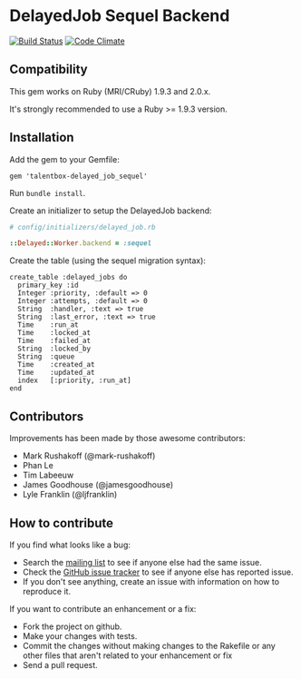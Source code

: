 # DelayedJob Sequel Backend

[![Build Status](https://secure.travis-ci.org/TalentBox/delayed_job_sequel.png?branch=master)](http://travis-ci.org/TalentBox/delayed_job_sequel)
[![Code Climate](https://codeclimate.com/github/TalentBox/delayed_job_sequel.png)](https://codeclimate.com/github/TalentBox/delayed_job_sequel)

## Compatibility

This gem works on Ruby (MRI/CRuby) 1.9.3 and 2.0.x.

It's strongly recommended to use a Ruby >= 1.9.3 version.

## Installation

Add the gem to your Gemfile:

    gem 'talentbox-delayed_job_sequel'

Run `bundle install`.

Create an initializer to setup the DelayedJob backend:

```ruby
# config/initializers/delayed_job.rb

::Delayed::Worker.backend = :sequel
```

Create the table (using the sequel migration syntax):

    create_table :delayed_jobs do
      primary_key :id
      Integer :priority, :default => 0
      Integer :attempts, :default => 0
      String  :handler, :text => true
      String  :last_error, :text => true
      Time    :run_at
      Time    :locked_at
      Time    :failed_at
      String  :locked_by
      String  :queue
      Time    :created_at
      Time    :updated_at
      index   [:priority, :run_at]
    end

## Contributors

Improvements has been made by those awesome contributors:

* Mark Rushakoff (@mark-rushakoff)
* Phan Le
* Tim Labeeuw
* James Goodhouse (@jamesgoodhouse)
* Lyle Franklin (@ljfranklin)

## How to contribute

If you find what looks like a bug:

* Search the [mailing list](http://groups.google.com/group/delayed_job) to see if anyone else had the same issue.
* Check the [GitHub issue tracker](http://github.com/TalentBox/delayed_job_sequel/issues/) to see if anyone else has reported issue.
* If you don't see anything, create an issue with information on how to reproduce it.

If you want to contribute an enhancement or a fix:

* Fork the project on github.
* Make your changes with tests.
* Commit the changes without making changes to the Rakefile or any other files that aren't related to your enhancement or fix
* Send a pull request.
